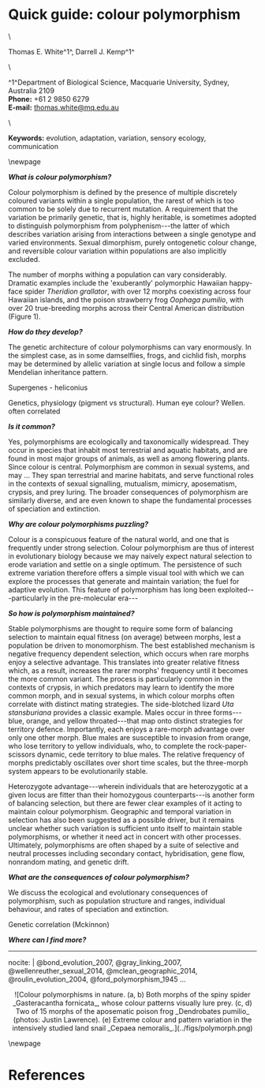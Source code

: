 # Quick guide: colour polymorphism

\ 

Thomas E. White^1^, Darrell J. Kemp^1^

\ 

^1^Department of Biological Science, Macquarie University, Sydney, Australia 2109  
**Phone:** +61 2 9850 6279  
**E-mail:** thomas.white@mq.edu.au  

\ 

**Keywords:** evolution, adaptation, variation, sensory ecology, communication

\newpage


**_What is colour polymorphism?_** 

Colour polymorphism is defined by the presence of multiple discretely coloured variants within a single population, the rarest of which is too common to be solely due to recurrent mutation. A requirement that the variation be primarily genetic, that is, highly heritable, is sometimes adopted to distinguish polymorphism from polyphenism---the latter of which describes variation arising from interactions between a single genotype and varied environments. Sexual dimorphism, purely ontogenetic colour change, and reversible colour variation within populations are also implicitly excluded.  

The number of morphs withing a population can vary considerably. Dramatic examples include the 'exuberantly' polymorphic Hawaiian happy-face spider _Theridion grallator_, with over 12 morphs coexisting across four Hawaiian islands, and the poison strawberry frog _Oophaga pumilio_, with over 20 true-breeding morphs across their Central American distribution (Figure 1).    

**_How do they develop?_**

The genetic architecture of colour polymorphisms can vary enormously. In the simplest case, as in some damselflies, frogs, and cichlid fish, morphs may be determined by allelic variation at single locus and follow a simple Mendelian inheritance pattern. 

Supergenes - heliconius

Genetics, physiology (pigment vs structural). Human eye colour? Wellen. often correlated

**_Is it common?_**

Yes, polymorphisms are ecologically and taxonomically widespread. They occur in species that inhabit most terrestrial and aquatic habitats, and are found in most major groups of animals, as well as among flowering plants. Since colour is central. Polymorphism are common in sexual systems, and may ... They span terrestrial and marine habitats, and serve functional roles in the contexts of sexual signalling, mutualism, mimicry, aposematism, crypsis, and prey luring. The broader consequences of polymorphism are similarly diverse, and are even known to shape the fundamental processes of speciation and extinction.

**_Why are colour polymorphisms puzzling?_**

Colour is a conspicuous feature of the natural world, and one that is frequently under strong selection. Colour polymorphism are thus of interest in evolutionary biology because we may naively expect natural selection to erode variation and settle on a single optimum. The persistence of such extreme variation therefore offers a simple visual tool with which we can explore the processes that generate and maintain variation; the fuel for adaptive evolution. This feature of polymorphism has long been exploited---particularly in the pre-molecular era--- 

**_So how is polymorphism maintained?_**

Stable polymorphisms are thought to require some form of balancing selection to maintain equal fitness (on average) between morphs, lest a population be driven to monomorphism. The best established mechanism is negative frequency dependent selection, which occurs when rare morphs enjoy a selective advantage. This translates into greater relative fitness which, as a result, increases the rarer morphs' frequency until it becomes the more common variant. The process is particularly common in the contexts of crypsis, in which predators may learn to identify the more common morph, and in sexual systems, in which colour morphs often correlate with distinct mating strategies. The side-blotched lizard _Uta stansburiana_ provides a classic example. Males occur in three forms---blue, orange, and yellow throated---that map onto distinct strategies for territory defence. Importantly, each enjoys a rare-morph advantage over only one other morph. Blue males are susceptible to invasion from orange, who lose territory to yellow individuals, who, to complete the rock-paper-scissors dynamic, cede territory to blue males. The relative frequency of morphs predictably oscillates over short time scales, but the three-morph system appears to be evolutionarily stable. 

Heterozygote advantage---wherein individuals that are heterozygotic at a given locus are fitter than their homozygous counterparts---is another form of balancing selection, but there are fewer clear examples of it acting to maintain colour polymorphism. Geographic and temporal variation in selection has also been suggested as a possible driver, but it remains unclear whether such variation is sufficient unto itself to maintain stable polymorphisms, or whether it need act in concert with other processes. Ultimately, polymorphisms are often shaped by a suite of selective and neutral processes including secondary contact, hybridisation, gene flow, nonrandom mating, and genetic drift.  

**_What are the consequences of colour polymorphism?_**

We discuss the ecological and evolutionary consequences of polymorphism, such as population structure and ranges, individual behaviour, and rates of speciation and extinction.

Genetic correlation (Mckinnon)

**_Where can I find more?_**

---
nocite: | 
  @bond_evolution_2007, @gray_linking_2007, @wellenreuther_sexual_2014, @mclean_geographic_2014, @roulin_evolution_2004, @ford_polymorphism_1945
...

<div style="text-align:center" markdown="1">
![Colour polymorphisms in nature. (a, b) Both morphs of the spiny spider _Gasteracantha fornicata_, whose colour patterns visually lure prey. (c, d) Two of 15 morphs of the aposematic poison frog _Dendrobates pumilio_ (photos: Justin Lawrence). (e) Extreme colour and pattern variation in the intensively studied land snail _Cepaea nemoralis_.](../figs/polymorph.png) 
</div>

\newpage

# References
